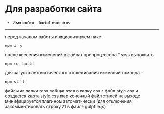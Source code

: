 # Для разработки сайта
* Имя сайта - kartel-masterov
---
перед началом работы инициализируем пакет

```
npm i -y
```

после внесения изменений в файлах препроцессора *.scss выполнить

```
npm run build
```

для запуска автоматического отслеживания изменний команда -

```
npm start
```

файлы из папки sass собираются в папку css в файл style.css и создается карта style.css.map
конечный файл стилей на выходе минифицируется плагином автоматически (для отключения закомментировать строку 21 в файле gulpfile.js)
